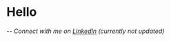 # Hello

-- *Connect with me on [LinkedIn](https://www.linkedin.com/in/miguelfariavfx/) (currently not updated)*
